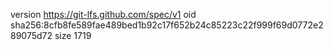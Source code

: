 version https://git-lfs.github.com/spec/v1
oid sha256:8cfb8fe589fae489bed1b92c17f652b24c85223c22f999f69d0772e289075d72
size 1719
